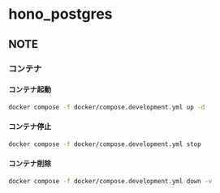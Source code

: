 # hono_postgres

## NOTE

### コンテナ

#### コンテナ起動

```sh
docker compose -f docker/compose.development.yml up -d
```

#### コンテナ停止

```sh
docker compose -f docker/compose.development.yml stop
```

#### コンテナ削除

```sh
docker compose -f docker/compose.development.yml down -v
```
